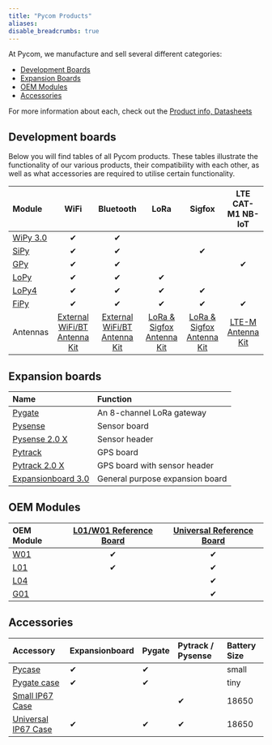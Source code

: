 ```yaml
---
title: "Pycom Products"
aliases:
disable_breadcrumbs: true
---
```


At Pycom, we manufacture and sell several different categories:

* [Development Boards](#development-boards)
* [Expansion Boards](#expansion-boards)
* [OEM Modules](#oem-modules)
* [Accessories](#accessories)

For more information about each, check out the [Product info, Datasheets](/datasheets/)

## Development boards


Below you will find tables of all Pycom products. These tables illustrate the functionality of our various products, their compatibility with each other, as well as what accessories are required to utilise certain functionality.

| Module | WiFi | Bluetooth | LoRa | Sigfox | LTE CAT-M1 NB-IoT |
| :--- | :---: | :---: | :---: | :---: | :---: |
| [WiPy 3.0](/datasheets/development/wipy3) | &#10004; | &#10004; |  |  |  |
| [SiPy](/datasheets/development/sipy) | &#10004; | &#10004; |  | &#10004; |  |
| [GPy](/datasheets/development/gpy) | &#10004; | &#10004; |  |  | &#10004; |
| [LoPy](/datasheets/development/lopy) | &#10004; | &#10004; | &#10004; |  |  |
| [LoPy4](/datasheets/development/lopy4) | &#10004; | &#10004; | &#10004; | &#10004; |  |
| [FiPy](/datasheets/development/fipy) | &#10004; | &#10004; | &#10004; | &#10004; | &#10004; |
| Antennas | [External WiFi/BT Antenna Kit](https://pycom.io/product/external-wifi-antenna/) | [External WiFi/BT Antenna Kit](https://pycom.io/product/external-wifi-antenna/) | [LoRa & Sigfox Antenna Kit](https://pycom.io/product/lora-antenna-kit/) | [LoRa & Sigfox Antenna Kit](https://pycom.io/product/lora-antenna-kit/) | [LTE-M Antenna Kit](https://pycom.io/product/lte-m-antenna-kit/) |

## Expansion boards
| Name | Function |
| :---  | :---  |
| [Pygate](/datasheets/expansionboards/pygate/) | An 8-channel LoRa gateway |
| [Pysense](/datasheets/expansionboards/pysense/) | Sensor board |
| [Pysense 2.0 X](/datasheets/expansionboards/pysense2/) | Sensor header |
| [Pytrack](/datasheets/expansionboards/pytrack/) | GPS board|
| [Pytrack 2.0 X](/datasheets/expansionboards/pytrack2/) | GPS board with sensor header |
| [Expansionboard 3.0](/datasheets/expansionboards/expansion3/) | General purpose expansion board |

## OEM Modules

| OEM Module | [L01/W01 Reference Board](/datasheets/oem/l01_reference) | [Universal Reference Board](/datasheets/oem/universal_reference) |
| :--- | :---: | :---: |
| [W01](/datasheets/oem/w01) | &#10004; | &#10004; |
| [L01](/datasheets/oem/l01) | &#10004; | &#10004; |
| [L04](/datasheets/oem/l04) |  | &#10004; |
| [G01](/datasheets/oem/g01) |  | &#10004; |


## Accessories

| Accessory | Expansionboard | Pygate | Pytrack / Pysense | Battery Size |
| :--- | :--- | :--- | :--- | :--- |
[Pycase](https://pycom.io/product/pycase-clear/) | &#10004; | &#10004; | | small |
[Pygate case](https://pycom.io/product/pygate-case/) |  &#10004; | &#10004; | | tiny |
[Small IP67 Case](https://pycom.io/product/ip67-case-for-pysense-pytrack/) |  | | &#10004;| 18650 |
[Universal IP67 Case](https://pycom.io/product/universal-ip67-case/) |  &#10004; |  &#10004; | &#10004;| 18650 |

